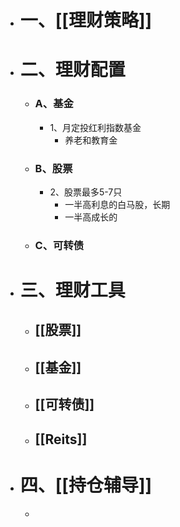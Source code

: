- # 一、[[理财策略]]
- # 二、理财配置
	- ### A、基金
		- 1、月定投红利指数基金
			- 养老和教育金
	- ### B、股票
		- 2、股票最多5-7只
			- 一半高利息的白马股，长期
			- 一半高成长的
	- ### C、可转债
- # 三、理财工具
	- ## [[股票]]
	- ## [[基金]]
	- ## [[可转债]]
	- ## [[Reits]]
- # 四、[[持仓辅导]]
	-